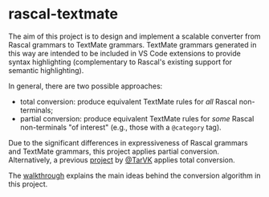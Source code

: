 # rascal-textmate

The aim of this project is to design and implement a scalable converter from
Rascal grammars to TextMate grammars. TextMate grammars generated in this way
are intended to be included in VS Code extensions to provide syntax highlighting
(complementary to Rascal's existing support for semantic highlighting).

In general, there are two possible approaches:
  - total conversion: produce equivalent TextMate rules for *all* Rascal
    non-terminals;
  - partial conversion: produce equivalent TextMate rules for *some* Rascal
    non-terminals "of interest" (e.g., those with a `@category` tag).

Due to the significant differences in expressiveness of Rascal grammars and
TextMate grammars, this project applies partial conversion. Alternatively, a
previous [project](https://github.com/TarVK/syntax-highlighter) by
[@TarVK](https://github.com/TarVK) applies total conversion.

The [walkthrough](src/main/rascal/lang/textmate/conversiontests/Walkthrough.rsc)
explains the main ideas behind the conversion algorithm in this project.
